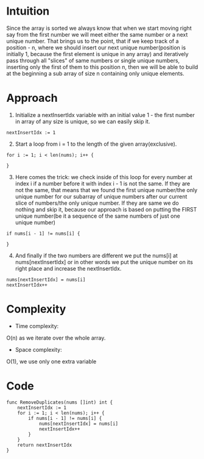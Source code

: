 # Intuition

Since the array is sorted we always know that when we start moving right say from the first number we will meet either the same number or a next unique number.
That brings us to the point, that if we keep track of a position - n, where we should insert our next unique number(position is initially 1, because the first element is unique in any array)
and iteratively pass through all "slices" of same numbers or single unique numbers, inserting only the first of them to this position n, then we will be able to build at the beginning a sub array of size n containing only unique elements.

# Approach

1. Initialize a nextInsertIdx  variable with an initial value 1 - the first number in array of any size is unique, so we can easily skip it.

```
nextInsertIdx := 1
```

2. Start a loop from i = 1 to the length of the given array(exclusive).

```
for i := 1; i < len(nums); i++ {

}
```

3. Here comes the trick: we check inside of this loop for every number at index i if a number before it with index i - 1 is not the same.
If they are not the same, that means that we found the first unique number/the only unique number for our subarray of unique numbers after our current slice of numbers/the only unique number.
If they are same we do nothing and skip it, because our approach is based on putting the FIRST unique number(be it a sequence of the same numbers of just one unique number)

```
if nums[i - 1] != nums[i] {

}
```

4. And finally if the two numbers are different we put the nums[i] at nums[nextInsertIdx] or in other words we put the unique number on its right place and increase the nextInsertIdx.

```
nums[nextInsertIdx] = nums[i]
nextInsertIdx++
```

# Complexity
- Time complexity:

O(n) as we iterate over the whole array.

- Space complexity:

O(1), we use only one extra variable


# Code
```
func RemoveDuplicates(nums []int) int {
    nextInsertIdx := 1
    for i := 1; i < len(nums); i++ {
        if nums[i - 1] != nums[i] {
            nums[nextInsertIdx] = nums[i]
            nextInsertIdx++
        }
    }
    return nextInsertIdx
}
```
